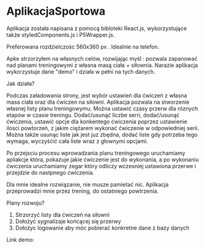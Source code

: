 # AplikacjaSportowa

Aplikacja została napisana z pomocą bibloteki React.js, wykorzystujące także styledComponents.js i P5Wrapper.js.

Preferowana rozdzielczośc 560x360 px . Idealnie na telefon.

Apke strzorzyłem na własnych celów, rozwijając myśl :  pozwala zapanować nad planami treningowymi z własna masą ciała + siłownia.
Narazie aplikacja wykorzystuje dane "demo" i działa w pełni na tych danych.

Jak działa?

Podczas załadowania strony, jest wybór ustawień dla ćwiczeń z własna masa ciała oraz dla ćwiczen na siłowni. Aplikacja pozwala
na stworzenie własnej listy planu treningowymu. Można ustawić czasy przerw dla róznych etapów w czasie treningu. Dodać/usunąć
liczbe serri, dodać/usunąć ćwiczenia, ustawić opcje dla konkentego ćwiczenia poprzez ustawienie ilosci powtorzeń, z jakim ciężarem
wykonać ćwiczenie w odpowiedniej serii. Można także usunąc liste jak jest juz zbędna, dodać liste gdy potrzeba tego wymaga, wyczyśćić 
cała liste wraz z głownymi opcjami. 

Po przejsciu procesu wprowadzania planu treningowego uruchamiamy apliakcje która, pokazuje jakie ćwiczenie jest do wykonania, a po
wykonaniu ćwiczenia uruchamiamy zegar który odliczy wczesniej ustawiona przerwe i przejdzie do nastpnego ćwiczenia.

Dla mnie idealne rozwiązanie, nie musze pamietać nic. Aplikacja przeprowadzi mnie przez trening, do ostatniego powtrzenia.


Plany rozwoju?
1. Strzorzyć listy dla ćwiczeń na siłowni
2. Dołożyć sygnalizaje końcącej się przerwy
3. Dołożyc logowanie aby móc pobierać konkretne dane z bazy danych

Link demo:
